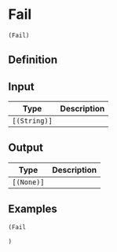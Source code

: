# Fail

```clojure
(Fail)
```

## Definition


## Input
| Type | Description |
|------|-------------|
| `[(String)]` |  |


## Output
| Type | Description |
|------|-------------|
| `[(None)]` |  |


## Examples

```clojure
(Fail

)
```
